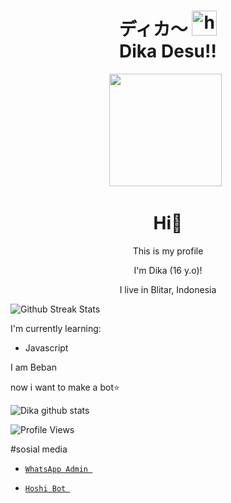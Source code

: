 <h1 align="center">ディカ〜 <img src="https://user-images.githubusercontent.com/1303154/88677602-1635ba80-d120-11ea-84d8-d263ba5fc3c0.gif" width="40px" alt="hi"><br>Dika Desu!!</h1>

<p align='center'><a href="https://github.com/Cakhaho"><img height="180" src="https://encrypted-tbn0.gstatic.com/images?q=tbn:ANd9GcSlqHSG3Fu5ktUDsSqN5yo9TtNk3erVBa023g&usqp=CAU"></a>&nbsp;&nbsp;</p>

<h1  align='center'> Hi👋</h1>

<p align='center'>This is my profile</p>

<p align='center'>I'm Dika (16 y.o)! </p>

<p align='center'>I live in Blitar, Indonesia</p>

<p align='center'>

![Github Streak Stats](https://github-readme-streak-stats.herokuapp.com/?user=Cakhaho)

</P>

I'm currently learning:

- Javascript

I am Beban

now i want to make a bot:star:

![Dika github stats](https://metrics.lecoq.io/Cakhaho)

![Profile Views](https://gpvc.arturio.dev/Cakhaho)

</p> 

 #sosial media

* [`WhatsApp Admin `](https://wa.me/6288292024190)

* [`Hoshi Bot `](https://wa.me/85298606412)
